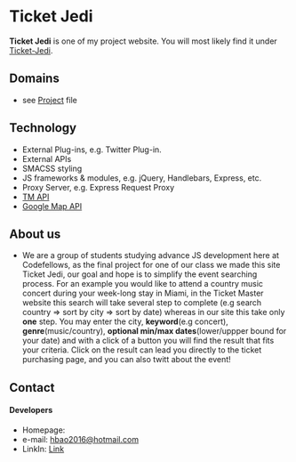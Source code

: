 Ticket Jedi
======
**Ticket Jedi** is one of my project website. You will most likely find it under [Ticket-Jedi](http://ticket-jedi.herokuapp.com/).

## Domains
* see [Project](https://github.com/han8909227/Ticket-Jedi) file

## Technology
* External Plug-ins, e.g. Twitter Plug-in.
* External APIs
* SMACSS styling
* JS frameworks & modules, e.g. jQuery, Handlebars, Express, etc.
* Proxy Server, e.g. Express Request Proxy
* [TM API](https://developer.ticketmaster.com/products-and-docs/)
* [Google Map API](https://developers.google.com/maps/)

## About us 
* We are a group of students studying advance JS development here at Codefellows, as the final project for one of our class we made this site Ticket Jedi, our goal and hope is to simplify the event searching process. For an example you would like to attend a country music concert during your week-long stay in Miami, in the Ticket Master website this search will take several step to complete (e.g search country => sort by city => sort by date) whereas in our site this take only <b>one</b> step. You may enter the city, <b>keyword</b>(e.g concert), <b>genre</b>(music/country), <b>optional min/max dates</b>(lower/uppper bound for your date) and with a click of a button you will find the result that fits your criteria. Click on the result can lead you directly to the ticket purchasing page, and you can also twitt about the event!


## Contact
#### Developers
* Homepage: 
* e-mail: hbao2016@hotmail.com
* LinkIn: [Link](https://www.linkedin.com/in/hbao2016/)

